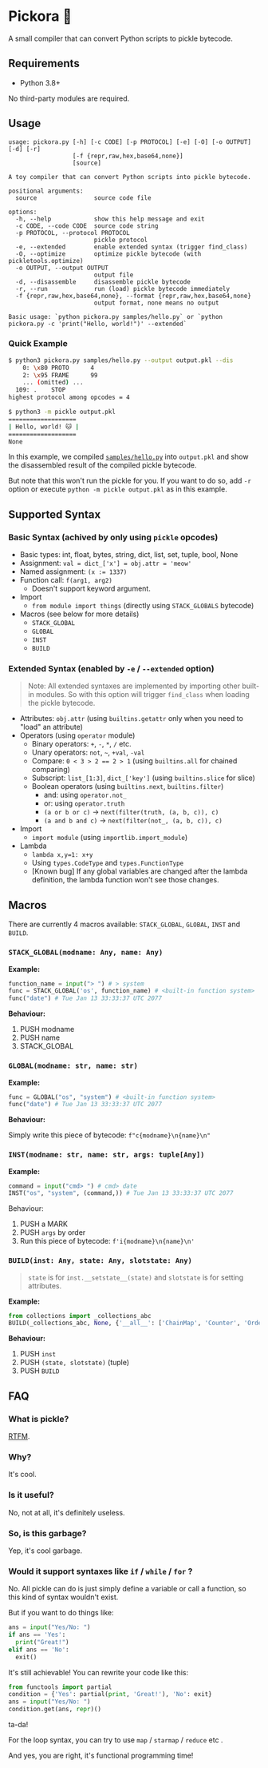 # Pickora 🐰

A small compiler that can convert Python scripts to pickle bytecode. 

## Requirements

- Python 3.8+

No third-party modules are required.

## Usage

```
usage: pickora.py [-h] [-c CODE] [-p PROTOCOL] [-e] [-O] [-o OUTPUT] [-d] [-r]
                  [-f {repr,raw,hex,base64,none}]
                  [source]

A toy compiler that can convert Python scripts into pickle bytecode.

positional arguments:
  source                source code file

options:
  -h, --help            show this help message and exit
  -c CODE, --code CODE  source code string
  -p PROTOCOL, --protocol PROTOCOL
                        pickle protocol
  -e, --extended        enable extended syntax (trigger find_class)
  -O, --optimize        optimize pickle bytecode (with pickletools.optimize)
  -o OUTPUT, --output OUTPUT
                        output file
  -d, --disassemble     disassemble pickle bytecode
  -r, --run             run (load) pickle bytecode immediately
  -f {repr,raw,hex,base64,none}, --format {repr,raw,hex,base64,none}
                        output format, none means no output

Basic usage: `python pickora.py samples/hello.py` or `python pickora.py -c 'print("Hello, world!")' --extended`
```

### Quick Example

```sh
$ python3 pickora.py samples/hello.py --output output.pkl --dis
    0: \x80 PROTO      4
    2: \x95 FRAME      99
    ... (omitted) ...
  109: .    STOP
highest protocol among opcodes = 4

$ python3 -m pickle output.pkl
===================
| Hello, world! 🐱 |
===================
None
```

In this example, we compiled [`samples/hello.py`](./samples/hello.py) into `output.pkl` and show the disassembled result of the compiled pickle bytecode. 

But note that this won't run the pickle for you. If you want to do so, add `-r` option or execute `python -m pickle output.pkl` as in this example.

## Supported Syntax

### Basic Syntax (achived by only using `pickle` opcodes)
- Basic types: int, float, bytes, string, dict, list, set, tuple, bool, None
- Assignment: `val = dict_['x'] = obj.attr = 'meow'`
- Named assignment: `(x := 1337)`
- Function call: `f(arg1, arg2)`
  - Doesn't support keyword argument.
- Import
  - `from module import things` (directly using `STACK_GLOBALS` bytecode)
- Macros (see below for more details)
  - `STACK_GLOBAL`
  - `GLOBAL`
  - `INST`
  - `BUILD`

### Extended Syntax (enabled by `-e` / `--extended` option)
> Note: All extended syntaxes are implemented by importing other built-in modules. So with this option will trigger `find_class` when loading the pickle bytecode.

- Attributes: `obj.attr` (using `builtins.getattr` only when you need to "load" an attribute)
- Operators (using `operator` module)
  - Binary operators: `+`, `-`, `*`, `/` etc.
  - Unary operators: `not`, `~`, `+val`, `-val`
  - Compare: `0 < 3 > 2 == 2 > 1` (using `builtins.all` for chained comparing)
  - Subscript: `list_[1:3]`, `dict_['key']` (using `builtins.slice` for slice)
  - Boolean operators (using `builtins.next`, `builtins.filter`)
    - and: using `operator.not_`
    - or: using `operator.truth`
    - `(a or b or c)` -> `next(filter(truth, (a, b, c)), c)`
    - `(a and b and c)` -> `next(filter(not_, (a, b, c)), c)`
- Import
  - `import module` (using `importlib.import_module`)
- Lambda
  - `lambda x,y=1: x+y`
  - Using `types.CodeType` and `types.FunctionType`
  - [Known bug] If any global variables are changed after the lambda definition, the lambda function won't see those changes.


## Macros

There are currently 4 macros available: `STACK_GLOBAL`, `GLOBAL`, `INST` and `BUILD`.

### `STACK_GLOBAL(modname: Any, name: Any)`

**Example:**
```python
function_name = input("> ") # > system
func = STACK_GLOBAL('os', function_name) # <built-in function system>
func("date") # Tue Jan 13 33:33:37 UTC 2077
```

**Behaviour:**
1. PUSH modname
2. PUSH name
3. STACK_GLOBAL

### `GLOBAL(modname: str, name: str)`

**Example:**
```python
func = GLOBAL("os", "system") # <built-in function system>
func("date") # Tue Jan 13 33:33:37 UTC 2077
```

**Behaviour:**

Simply write this piece of bytecode: `f"c{modname}\n{name}\n"`

### `INST(modname: str, name: str, args: tuple[Any])`

**Example:**
```python
command = input("cmd> ") # cmd> date
INST("os", "system", (command,)) # Tue Jan 13 33:33:37 UTC 2077
```

Behaviour:
1. PUSH a MARK
2. PUSH `args` by order
3. Run this piece of bytecode: `f'i{modname}\n{name}\n'`

### `BUILD(inst: Any, state: Any, slotstate: Any)`

> `state` is for `inst.__setstate__(state)` and `slotstate` is for setting attributes.

**Example:**
```python
from collections import _collections_abc
BUILD(_collections_abc, None, {'__all__': ['ChainMap', 'Counter', 'OrderedDict']})
```

**Behaviour:**

1. PUSH `inst`
2. PUSH `(state, slotstate)` (tuple)
3. PUSH `BUILD`

## FAQ

### What is pickle?

[RTFM](https://docs.python.org/3/library/pickle.html).

### Why?

It's cool.

### Is it useful?

No, not at all, it's definitely useless.

### So, is this garbage?

Yep, it's cool garbage.

### Would it support syntaxes like `if` / `while` / `for` ?

No. All pickle can do is just simply define a variable or call a function, so this kind of syntax wouldn't exist.

But if you want to do things like:
```python
ans = input("Yes/No: ")
if ans == 'Yes':
  print("Great!")
elif ans == 'No':
  exit()
```
It's still achievable! You can rewrite your code like this:

```python
from functools import partial
condition = {'Yes': partial(print, 'Great!'), 'No': exit}
ans = input("Yes/No: ")
condition.get(ans, repr)()
```
ta-da!

For the loop syntax, you can try to use `map` / `starmap` /  `reduce` etc .

And yes, you are right, it's functional programming time!

